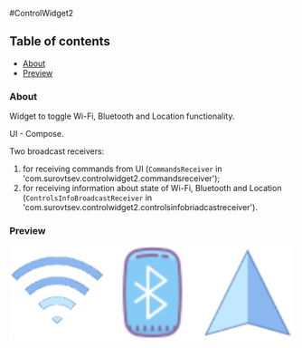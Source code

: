 #ControlWidget2

## Table of contents
- [About](#about)
- [Preview](#preview)


### About
Widget to toggle Wi-Fi, Bluetooth and Location functionality.

UI - Compose.

Two broadcast receivers:
1) for receiving commands from UI (`CommandsReceiver` in 'com.surovtsev.controlwidget2.commandsreceiver');
2) for receiving information about state of Wi-Fi, Bluetooth and Location (`ControlsInfoBroadcastReceiver` in 'com.surovtsev.controlwidget2.controlsinfobriadcastreceiver').

### Preview
![preview](images/preview.png)
